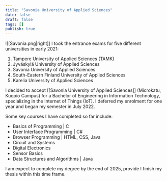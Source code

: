 ```yaml
---
title: "Savonia University of Applied Sciences"
date: false
draft: false
tags: []
publish: true
---
```


![[Savonia.png|right]] I took the entrance exams for five different universities in early 2021:

1. Tampere University of Applied Sciences (TAMK)
2. Jyväskylä University of Applied Sciences
3. Savonia University of Applied Sciences
4. South-Eastern Finland University of Applied Sciences
5. Karelia University of Applied Sciences

I decided to accept [[Savonia University of Applied Sciences]] (Microkatu, Kuopio Campus) for a Bachelor of Engineering in Information Technology, specializing in the Internet of Things (IoT). I deferred my enrolment for one year and began my semester in July 2022.

Some key courses I have completed so far include:

- Basics of Programming | C
- User Interface Programming | C#
- Browser Programming | HTML, CSS, Java
- Circuit and Systems
- Digital Electronics
- Sensor Basics
- Data Structures and Algorithms | Java

I am expect to complete my degree by the end of 2025, provide I finish my thesis within this time frame.
